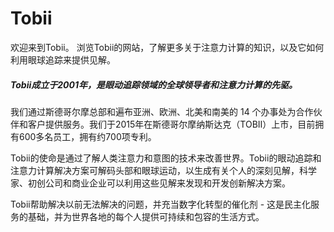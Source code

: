 # Tobii

欢迎来到Tobii。 浏览Tobii的网站，了解更多关于注意力计算的知识，以及它如何利用眼球追踪来提供见解。

##### Tobii成立于2001年，是眼动追踪领域的全球领导者和注意力计算的先驱。

我们通过斯德哥尔摩总部和遍布亚洲、欧洲、北美和南美的 14 个办事处为合作伙伴和客户提供服务。我们于2015年在斯德哥尔摩纳斯达克（TOBII）上市，目前拥有600多名员工，拥有约700项专利。

Tobii的使命是通过了解人类注意力和意图的技术来改善世界。Tobii的眼动追踪和注意力计算解决方案可解码头部和眼球运动，以生成有关个人的深刻见解，科学家、初创公司和商业企业可以利用这些见解来发现和开发创新解决方案。

Tobii帮助解决以前无法解决的问题，并充当数字化转型的催化剂 - 这是民主化服务的基础，并为世界各地的每个人提供可持续和包容的生活方式。
